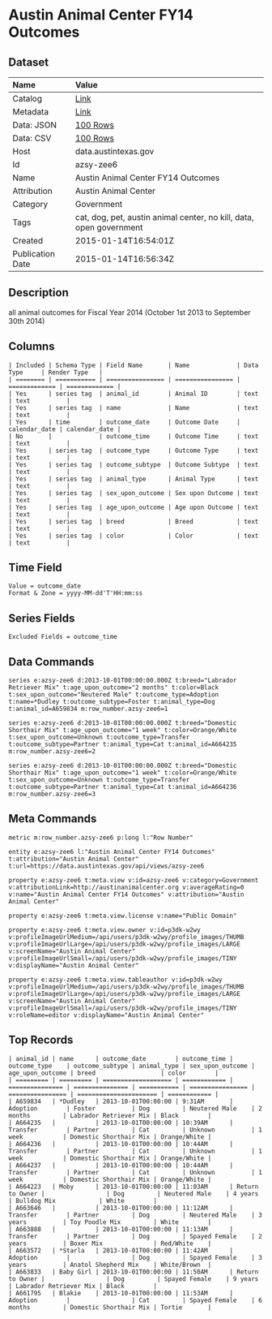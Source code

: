# Austin Animal Center FY14 Outcomes

## Dataset

| Name | Value |
| :--- | :---- |
| Catalog | [Link](https://catalog.data.gov/dataset/austin-animal-center-fy14-outcomes) |
| Metadata | [Link](https://data.austintexas.gov/api/views/azsy-zee6) |
| Data: JSON | [100 Rows](https://data.austintexas.gov/api/views/azsy-zee6/rows.json?max_rows=100) |
| Data: CSV | [100 Rows](https://data.austintexas.gov/api/views/azsy-zee6/rows.csv?max_rows=100) |
| Host | data.austintexas.gov |
| Id | azsy-zee6 |
| Name | Austin Animal Center FY14 Outcomes |
| Attribution | Austin Animal Center |
| Category | Government |
| Tags | cat, dog, pet, austin animal center, no kill, data, open government |
| Created | 2015-01-14T16:54:01Z |
| Publication Date | 2015-01-14T16:56:34Z |

## Description

all animal outcomes for Fiscal Year 2014 (October 1st 2013 to September 30th 2014)

## Columns

```ls
| Included | Schema Type | Field Name       | Name             | Data Type     | Render Type   |
| ======== | =========== | ================ | ================ | ============= | ============= |
| Yes      | series tag  | animal_id        | Animal ID        | text          | text          |
| Yes      | series tag  | name             | Name             | text          | text          |
| Yes      | time        | outcome_date     | Outcome Date     | calendar_date | calendar_date |
| No       |             | outcome_time     | Outcome Time     | text          | text          |
| Yes      | series tag  | outcome_type     | Outcome Type     | text          | text          |
| Yes      | series tag  | outcome_subtype  | Outcome Subtype  | text          | text          |
| Yes      | series tag  | animal_type      | Animal Type      | text          | text          |
| Yes      | series tag  | sex_upon_outcome | Sex upon Outcome | text          | text          |
| Yes      | series tag  | age_upon_outcome | Age upon Outcome | text          | text          |
| Yes      | series tag  | breed            | Breed            | text          | text          |
| Yes      | series tag  | color            | Color            | text          | text          |
```

## Time Field

```ls
Value = outcome_date
Format & Zone = yyyy-MM-dd'T'HH:mm:ss
```

## Series Fields

```ls
Excluded Fields = outcome_time
```

## Data Commands

```ls
series e:azsy-zee6 d:2013-10-01T00:00:00.000Z t:breed="Labrador Retriever Mix" t:age_upon_outcome="2 months" t:color=Black t:sex_upon_outcome="Neutered Male" t:outcome_type=Adoption t:name=*Dudley t:outcome_subtype=Foster t:animal_type=Dog t:animal_id=A659834 m:row_number.azsy-zee6=1

series e:azsy-zee6 d:2013-10-01T00:00:00.000Z t:breed="Domestic Shorthair Mix" t:age_upon_outcome="1 week" t:color=Orange/White t:sex_upon_outcome=Unknown t:outcome_type=Transfer t:outcome_subtype=Partner t:animal_type=Cat t:animal_id=A664235 m:row_number.azsy-zee6=2

series e:azsy-zee6 d:2013-10-01T00:00:00.000Z t:breed="Domestic Shorthair Mix" t:age_upon_outcome="1 week" t:color=Orange/White t:sex_upon_outcome=Unknown t:outcome_type=Transfer t:outcome_subtype=Partner t:animal_type=Cat t:animal_id=A664236 m:row_number.azsy-zee6=3
```

## Meta Commands

```ls
metric m:row_number.azsy-zee6 p:long l:"Row Number"

entity e:azsy-zee6 l:"Austin Animal Center FY14 Outcomes" t:attribution="Austin Animal Center" t:url=https://data.austintexas.gov/api/views/azsy-zee6

property e:azsy-zee6 t:meta.view v:id=azsy-zee6 v:category=Government v:attributionLink=http://austinanimalcenter.org v:averageRating=0 v:name="Austin Animal Center FY14 Outcomes" v:attribution="Austin Animal Center"

property e:azsy-zee6 t:meta.view.license v:name="Public Domain"

property e:azsy-zee6 t:meta.view.owner v:id=p3dk-w2wy v:profileImageUrlMedium=/api/users/p3dk-w2wy/profile_images/THUMB v:profileImageUrlLarge=/api/users/p3dk-w2wy/profile_images/LARGE v:screenName="Austin Animal Center" v:profileImageUrlSmall=/api/users/p3dk-w2wy/profile_images/TINY v:displayName="Austin Animal Center"

property e:azsy-zee6 t:meta.view.tableauthor v:id=p3dk-w2wy v:profileImageUrlMedium=/api/users/p3dk-w2wy/profile_images/THUMB v:profileImageUrlLarge=/api/users/p3dk-w2wy/profile_images/LARGE v:screenName="Austin Animal Center" v:profileImageUrlSmall=/api/users/p3dk-w2wy/profile_images/TINY v:roleName=editor v:displayName="Austin Animal Center"
```

## Top Records

```ls
| animal_id | name      | outcome_date        | outcome_time | outcome_type    | outcome_subtype | animal_type | sex_upon_outcome | age_upon_outcome | breed                  | color        | 
| ========= | ========= | =================== | ============ | =============== | =============== | =========== | ================ | ================ | ====================== | ============ | 
| A659834   | *Dudley   | 2013-10-01T00:00:00 | 9:31AM       | Adoption        | Foster          | Dog         | Neutered Male    | 2 months         | Labrador Retriever Mix | Black        | 
| A664235   |           | 2013-10-01T00:00:00 | 10:39AM      | Transfer        | Partner         | Cat         | Unknown          | 1 week           | Domestic Shorthair Mix | Orange/White | 
| A664236   |           | 2013-10-01T00:00:00 | 10:44AM      | Transfer        | Partner         | Cat         | Unknown          | 1 week           | Domestic Shorthair Mix | Orange/White | 
| A664237   |           | 2013-10-01T00:00:00 | 10:44AM      | Transfer        | Partner         | Cat         | Unknown          | 1 week           | Domestic Shorthair Mix | Orange/White | 
| A664223   | Moby      | 2013-10-01T00:00:00 | 11:03AM      | Return to Owner |                 | Dog         | Neutered Male    | 4 years          | Bulldog Mix            | White        | 
| A663646   |           | 2013-10-01T00:00:00 | 11:12AM      | Transfer        | Partner         | Dog         | Neutered Male    | 3 years          | Toy Poodle Mix         | White        | 
| A663888   |           | 2013-10-01T00:00:00 | 11:13AM      | Transfer        | Partner         | Dog         | Spayed Female    | 2 years          | Boxer Mix              | Red/White    | 
| A663572   | *Starla   | 2013-10-01T00:00:00 | 11:42AM      | Adoption        |                 | Dog         | Spayed Female    | 3 years          | Anatol Shepherd Mix    | White/Brown  | 
| A663833   | Baby Girl | 2013-10-01T00:00:00 | 11:50AM      | Return to Owner |                 | Dog         | Spayed Female    | 9 years          | Labrador Retriever Mix | Black        | 
| A661795   | Blakie    | 2013-10-01T00:00:00 | 11:53AM      | Adoption        |                 | Cat         | Spayed Female    | 6 months         | Domestic Shorthair Mix | Tortie       | 
```
